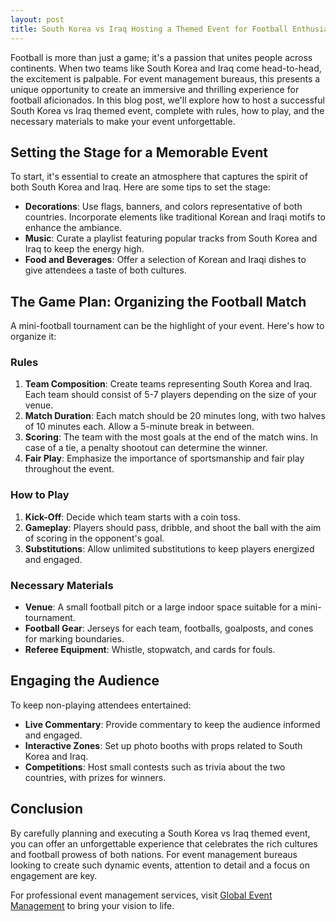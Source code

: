 ```yaml
---
layout: post
title: South Korea vs Iraq Hosting a Themed Event for Football Enthusiasts
---
```



Football is more than just a game; it's a passion that unites people across continents. When two teams like South Korea and Iraq come head-to-head, the excitement is palpable. For event management bureaus, this presents a unique opportunity to create an immersive and thrilling experience for football aficionados. In this blog post, we'll explore how to host a successful South Korea vs Iraq themed event, complete with rules, how to play, and the necessary materials to make your event unforgettable.

## Setting the Stage for a Memorable Event

To start, it's essential to create an atmosphere that captures the spirit of both South Korea and Iraq. Here are some tips to set the stage:

- **Decorations**: Use flags, banners, and colors representative of both countries. Incorporate elements like traditional Korean and Iraqi motifs to enhance the ambiance.
- **Music**: Curate a playlist featuring popular tracks from South Korea and Iraq to keep the energy high.
- **Food and Beverages**: Offer a selection of Korean and Iraqi dishes to give attendees a taste of both cultures.

## The Game Plan: Organizing the Football Match

A mini-football tournament can be the highlight of your event. Here's how to organize it:

### Rules

1. **Team Composition**: Create teams representing South Korea and Iraq. Each team should consist of 5-7 players depending on the size of your venue.
2. **Match Duration**: Each match should be 20 minutes long, with two halves of 10 minutes each. Allow a 5-minute break in between.
3. **Scoring**: The team with the most goals at the end of the match wins. In case of a tie, a penalty shootout can determine the winner.
4. **Fair Play**: Emphasize the importance of sportsmanship and fair play throughout the event.

### How to Play

1. **Kick-Off**: Decide which team starts with a coin toss.
2. **Gameplay**: Players should pass, dribble, and shoot the ball with the aim of scoring in the opponent's goal.
3. **Substitutions**: Allow unlimited substitutions to keep players energized and engaged.

### Necessary Materials

- **Venue**: A small football pitch or a large indoor space suitable for a mini-tournament.
- **Football Gear**: Jerseys for each team, footballs, goalposts, and cones for marking boundaries.
- **Referee Equipment**: Whistle, stopwatch, and cards for fouls.

## Engaging the Audience

To keep non-playing attendees entertained:

- **Live Commentary**: Provide commentary to keep the audience informed and engaged.
- **Interactive Zones**: Set up photo booths with props related to South Korea and Iraq.
- **Competitions**: Host small contests such as trivia about the two countries, with prizes for winners.

## Conclusion

By carefully planning and executing a South Korea vs Iraq themed event, you can offer an unforgettable experience that celebrates the rich cultures and football prowess of both nations. For event management bureaus looking to create such dynamic events, attention to detail and a focus on engagement are key.

For professional event management services, visit [Global Event Management](https://geventm.com/) to bring your vision to life.
